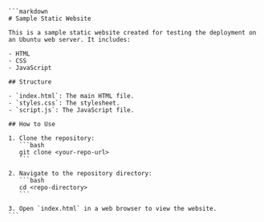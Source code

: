     ```markdown
    # Sample Static Website

    This is a sample static website created for testing the deployment on an Ubuntu web server. It includes:

    - HTML
    - CSS
    - JavaScript

    ## Structure

    - `index.html`: The main HTML file.
    - `styles.css`: The stylesheet.
    - `script.js`: The JavaScript file.

    ## How to Use

    1. Clone the repository:
       ```bash
       git clone <your-repo-url>
       ```

    2. Navigate to the repository directory:
       ```bash
       cd <repo-directory>
       ```

    3. Open `index.html` in a web browser to view the website.
    ```